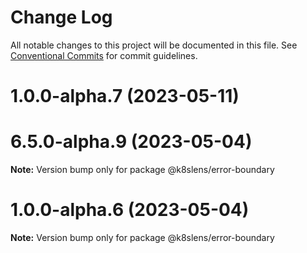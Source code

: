 # Change Log

All notable changes to this project will be documented in this file.
See [Conventional Commits](https://conventionalcommits.org) for commit guidelines.

# 1.0.0-alpha.7 (2023-05-11)



# 6.5.0-alpha.9 (2023-05-04)

**Note:** Version bump only for package @k8slens/error-boundary





# 1.0.0-alpha.6 (2023-05-04)

**Note:** Version bump only for package @k8slens/error-boundary
